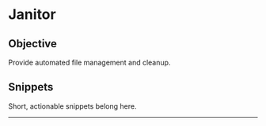 # Janitor

## Objective
Provide automated file management and cleanup.

## Snippets
Short, actionable snippets belong here.

---

<!-- Content will be populated from document processing -->
